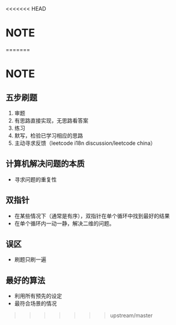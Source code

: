<<<<<<< HEAD
# NOTE

  

=======
# NOTE
## 五步刷题
1. 审题
2. 有思路直接实现，无思路看答案
3. 练习
4. 默写，检验已学习相应的思路
5. 主动寻求反馈（leetcode i18n discussion/leetcode china）
## 计算机解决问题的本质
* 寻求问题的重复性
## 双指针
* 在某些情况下（通常是有序），双指针在单个循环中找到最好的结果
* 在单个循环内一动一静，解决二维的问题。
## 误区
* 刷题只刷一遍
## 最好的算法
* 利用所有预先的设定
* 最符合场景的情况

>>>>>>> upstream/master

